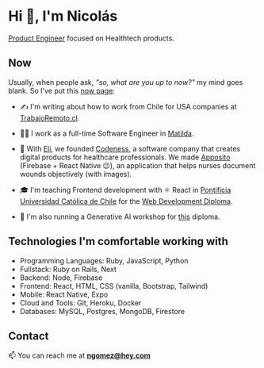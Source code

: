 # Hi 👋, I'm Nicolás

[Product Engineer](https://blog.pragmaticengineer.com/the-product-minded-engineer/) focused on Healthtech products.

## Now

Usually, when people ask, _"so, what are you up to now?"_ my mind goes blank. So I've put this [now page](https://nownownow.com/about):

- ✍️ I'm writing about how to work from Chile for USA companies at [TrabajoRemoto.cl](https://trabajoremoto.cl).

- 👨‍💻 I work as a full-time Software Engineer in [Matilda](https://matildaexp.com).

- 🦕 With [Eli](https://github.com/EliAndrea), we founded [Codeness](https://github.com/codeness-io), a software company that creates digital products for healthcare professionals. We made [Apposito](https://apposito.codeness.io) (Firebase + React Native 😉), an application that helps nurses document wounds objectively (with images).

- 🎓 I'm teaching Frontend development with ⚛️ React in [Pontificia Universidad Católica de Chile](https://www.uc.cl/) for the [Web Development Diploma](https://educacionprofesional.ing.uc.cl/?diplomado=diplomado-en-desarrollo-web).

- 🤖 I'm also running a Generative AI workshop for [this](https://educacionprofesional.ing.uc.cl/?diplomado=diplomado-en-inteligencia-artificial-generativa) diploma.

## Technologies I'm comfortable working with

- Programming Languages: Ruby, JavaScript, Python
- Fullstack: Ruby on Rails, Next
- Backend: Node, Firebase
- Frontend: React, HTML, CSS (vanilla, Bootstrap, Tailwind)
- Mobile: React Native, Expo
- Cloud and Tools: Git, Heroku, Docker
- Databases: MySQL, Postgres, MongoDB, Firestore

## Contact

📫 You can reach me at **ngomez@hey.com**
